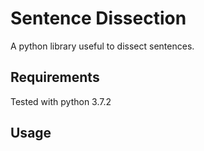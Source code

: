 # Sentence Dissection

A python library useful to dissect sentences.

## Requirements

Tested with python 3.7.2

## Usage


